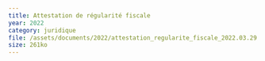 ```yaml
---
title: Attestation de régularité fiscale
year: 2022
category: juridique
file: /assets/documents/2022/attestation_regularite_fiscale_2022.03.29.pdf
size: 261ko
---
```

